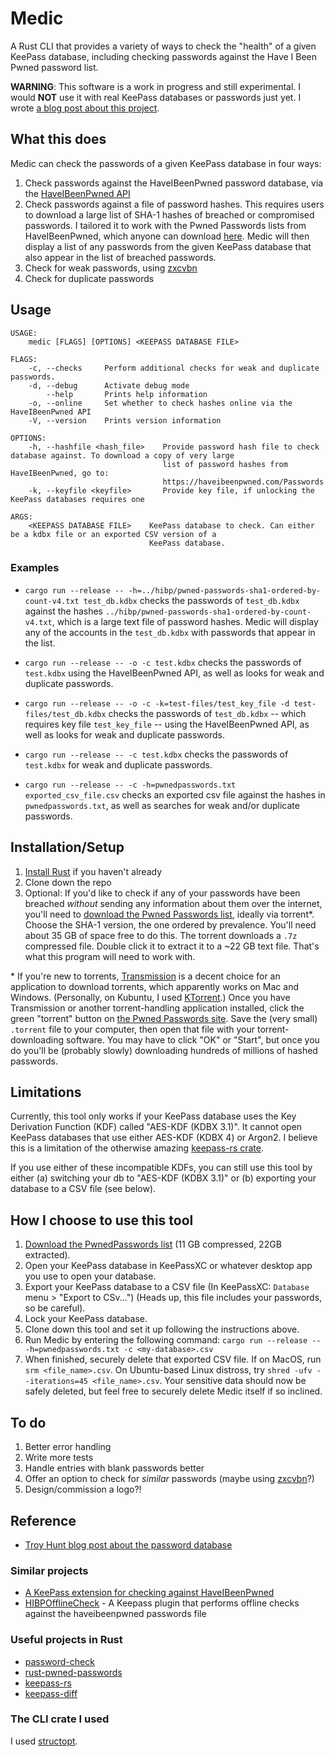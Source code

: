 # Medic

A Rust CLI that provides a variety of ways to check the "health" of a given KeePass database, including checking passwords against the Have I Been Pwned password list. 

**WARNING**: This software is a work in progress and still experimental. I would **NOT** use it with real KeePass databases or passwords just yet. I wrote [a blog post about this project](https://sts10.github.io/2019/02/01/medic.html).

## What this does

Medic can check the passwords of a given KeePass database in four ways: 

1. Check passwords against the HaveIBeenPwned password database, via the [HaveIBeenPwned API](https://haveibeenpwned.com/API/v2#PwnedPasswords)
2. Check passwords against a file of password hashes. This requires users to download a large list of SHA-1 hashes of breached or compromised passwords. I tailored it to work with the Pwned Passwords lists from HaveIBeenPwned, which anyone can download [here](https://haveibeenpwned.com/Passwords). Medic will then display a list of any passwords from the given KeePass database that also appear in the list of breached passwords.
3. Check for weak passwords, using [zxcvbn](https://github.com/dropbox/zxcvbn)
4. Check for duplicate passwords

## Usage

```text
USAGE:
    medic [FLAGS] [OPTIONS] <KEEPASS DATABASE FILE>

FLAGS:
    -c, --checks     Perform additional checks for weak and duplicate passwords.
    -d, --debug      Activate debug mode
        --help       Prints help information
    -o, --online     Set whether to check hashes online via the HaveIBeenPwned API
    -V, --version    Prints version information

OPTIONS:
    -h, --hashfile <hash_file>    Provide password hash file to check database against. To download a copy of very large
                                  list of password hashes from HaveIBeenPwned, go to:
                                  https://haveibeenpwned.com/Passwords
    -k, --keyfile <keyfile>       Provide key file, if unlocking the KeePass databases requires one

ARGS:
    <KEEPASS DATABASE FILE>    KeePass database to check. Can either be a kdbx file or an exported CSV version of a
                               KeePass database.
```

### Examples

- `cargo run --release -- -h=../hibp/pwned-passwords-sha1-ordered-by-count-v4.txt test_db.kdbx` checks the passwords of `test_db.kdbx` against the hashes `../hibp/pwned-passwords-sha1-ordered-by-count-v4.txt`, which is a large text file of password hashes. Medic will display any of the accounts in the `test_db.kdbx` with passwords that appear in the list.

- `cargo run --release -- -o -c test.kdbx` checks the passwords of `test.kdbx` using the HaveIBeenPwned API, as well as looks for weak and duplicate passwords.

- `cargo run --release -- -o -c -k=test-files/test_key_file -d test-files/test_db.kdbx` checks the passwords of `test_db.kdbx` -- which requires key file `test_key_file` -- using the HaveIBeenPwned API, as well as looks for weak and duplicate passwords. 

- `cargo run --release -- -c test.kdbx` checks the passwords of `test.kdbx` for weak and duplicate passwords.

- `cargo run --release -- -c -h=pwnedpasswords.txt exported_csv_file.csv` checks an exported csv file against the hashes in `pwnedpasswords.txt`, as well as searches for weak and/or duplicate passwords.

## Installation/Setup

1. [Install Rust](https://www.rust-lang.org/tools/install) if you haven't already
2. Clone down the repo
3. Optional: If you'd like to check if any of your passwords have been breached _without_ sending any information about them over the internet, you'll need to [download the Pwned Passwords list](https://haveibeenpwned.com/Passwords), ideally via torrent\*. Choose the SHA-1 version, the one ordered by prevalence. You'll need about 35 GB of space free to do this. The torrent downloads a `.7z` compressed file. Double click it to extract it to a ~22 GB text file. That's what this program will need to work with.

\* If you're new to torrents, [Transmission](https://transmissionbt.com) is a decent choice for an application to download torrents, which apparently works on Mac and Windows. (Personally, on Kubuntu, I used [KTorrent](https://www.kde.org/applications/internet/ktorrent/).) Once you have Transmission or another torrent-handling application installed, click the green "torrent" button on [the Pwned Passwords site](https://haveibeenpwned.com/Passwords). Save the (very small) `.torrent` file to your computer, then open that file with your torrent-downloading software. You may have to click "OK" or "Start", but once you do you'll be (probably slowly) downloading hundreds of millions of hashed passwords.

## Limitations 

Currently, this tool only works if your KeePass database uses the Key Derivation Function (KDF) called "AES-KDF (KDBX 3.1)". It cannot open KeePass databases that use either AES-KDF (KDBX 4) or Argon2. I believe this is a limitation of the otherwise amazing [keepass-rs crate](https://github.com/sseemayer/keepass-rs).

If you use either of these incompatible KDFs, you can still use this tool by either (a) switching your db to "AES-KDF (KDBX 3.1)" or (b) exporting your database to a CSV file (see below).

## How I choose to use this tool 

1. [Download the PwnedPasswords list](https://haveibeenpwned.com/Passwords) (11 GB compressed, 22GB extracted). 
2. Open your KeePass database in KeePassXC or whatever desktop app you use to open your database. 
3. Export your KeePass database to a CSV file (In KeePassXC: `Database` menu > "Export to CSv...") (Heads up, this file includes your passwords, so be careful). 
4. Lock your KeePass database.
5. Clone down this tool and set it up following the instructions above. 
6. Run Medic by entering the following command: `cargo run --release -- -h=pwnedpasswords.txt -c <my-database>.csv`
7. When finished, securely delete that exported CSV file. If on MacOS, run `srm <file_name>.csv`. On Ubuntu-based Linux distross, try `shred -ufv --iterations=45 <file_name>.csv`. Your sensitive data should now be safely deleted, but feel free to securely delete Medic itself if so inclined.

## To do

1. Better error handling
2. Write more tests
3. Handle entries with blank passwords better
4. Offer an option to check for _similar_ passwords (maybe using [zxcvbn](https://github.com/shssoichiro/zxcvbn-rs)?)
5. Design/commission a logo?!

## Reference

- [Troy Hunt blog post about the password database](https://www.troyhunt.com/introducing-306-million-freely-downloadable-pwned-passwords/)

### Similar projects
- [A KeePass extension for checking against HaveIBeenPwned](https://github.com/andrew-schofield/keepass2-haveibeenpwned)
- [HIBPOfflineCheck](https://github.com/mihaifm/HIBPOfflineCheck) - A Keepass plugin that performs offline checks against the haveibeenpwned passwords file

### Useful projects in Rust 
- [password-check](https://github.com/davidhewitt/password-check)
- [rust-pwned-passwords](https://github.com/master-d/rust-pwned-passwords)
- [keepass-rs](https://github.com/sseemayer/keepass-rs)
- [keepass-diff](https://github.com/Narigo/keepass-diff)

### The CLI crate I used

I used [structopt](https://github.com/TeXitoi/structopt).

